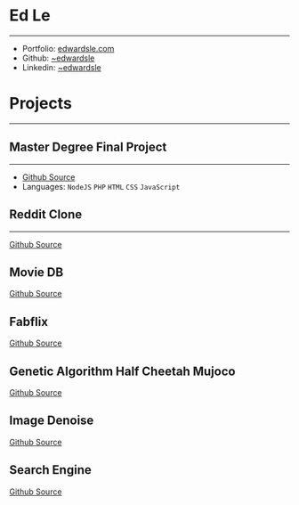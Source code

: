 # Ed Le
---
- Portfolio: [edwardsle.com](https://edwardsle.com)
- Github: [~edwardsle](https://edwardsle.github.io)
- Linkedin: [~edwardsle](https://linkedin.com/in/edwardsle)

# Projects
---
## Master Degree Final Project
---
- [Github Source](https://github.com/edwardsle/IVR-for-Pizzerias)
- Languages: `NodeJS` `PHP` `HTML` `CSS` `JavaScript`
## Reddit Clone
---
[Github Source](https://github.com/edwardsle/reddit)
## Movie DB
[Github Source](https://github.com/edwardsle/moviedb)
## Fabflix
[Github Source](https://github.com/edwardsle/Fabflix)
## Genetic Algorithm Half Cheetah Mujoco
[Github Source](https://github.com/edwardsle/Genetic-Algorithm)
## Image Denoise
[Github Source](https://github.com/edwardsle/imagedenoise)
## Search Engine
[Github Source](https://github.com/edwardsle/Search-Engine)

